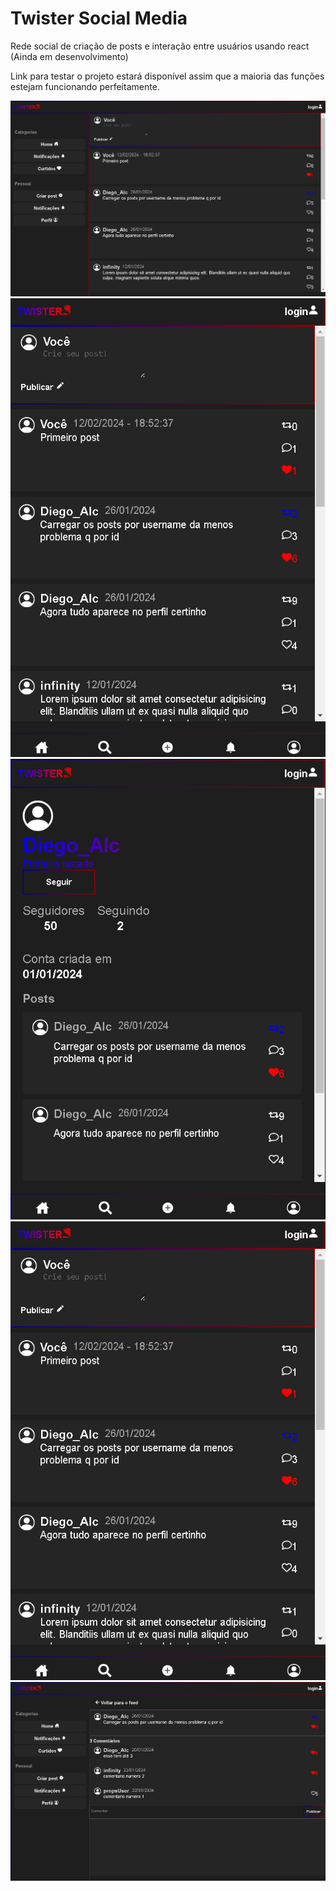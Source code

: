 # Twister Social Media

Rede social de criação de posts e interação entre usuários usando react
(Ainda em desenvolvimento)

Link para testar o projeto estará disponível assim que a maioria das funções estejam funcionando perfeitamente.


![Tela principal](readmeAssets/desktopHome.png)
![Tela principal](readmeAssets/mobileHome.png)
![Tela principal](readmeAssets/mobilePerfil.png)
![Tela principal](readmeAssets/mobileHome.png)
![Tela principal](readmeAssets/desktopPost.png)

